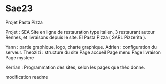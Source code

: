 # Sae23
Projet Pasta Pizza




Projet : SEA
Site en ligne de restauration type italien, 3 restaurant autour Rennes, et livraisons depuis le site. El Pasta Pizza ( SARL Pizzerita ).

Yann : partie graphique, logo, charte graphique.
Adrien : configuration du serveur.
Theozizi : structure du site
    Page accueil
    Page menu
    Page livraison
    Page mystere

Kerrian : Programmation des sites, selon les pages que théo donne.

modification readme
